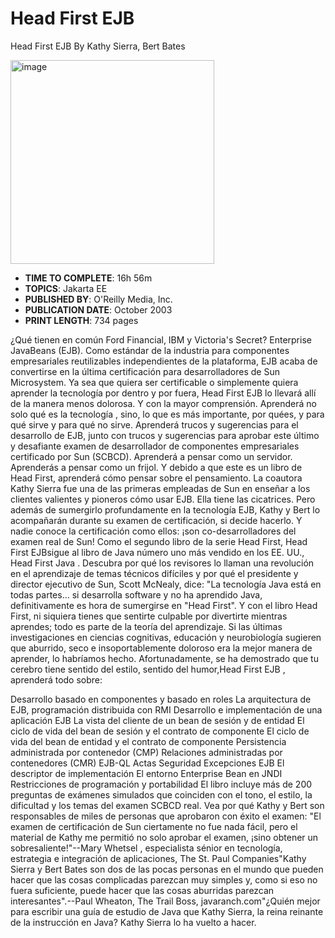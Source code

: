 # Head First EJB

Head First EJB
By Kathy Sierra, Bert Bates

<img width="326" alt="image" src="https://github.com/adolfodelarosades/Java/assets/23094588/829baffc-52fa-4b10-9156-eedd45e29373">

* **TIME TO COMPLETE**: 16h 56m
* **TOPICS**: Jakarta EE
* **PUBLISHED BY**: O'Reilly Media, Inc.
* **PUBLICATION DATE**: October 2003
* **PRINT LENGTH**: 734 pages

¿Qué tienen en común Ford Financial, IBM y Victoria's Secret? Enterprise JavaBeans (EJB). Como estándar de la industria para componentes empresariales reutilizables independientes de la plataforma, EJB acaba de convertirse en la última certificación para desarrolladores de Sun Microsystem. Ya sea que quiera ser certificable o simplemente quiera aprender la tecnología por dentro y por fuera, Head First EJB lo llevará allí de la manera menos dolorosa. Y con la mayor comprensión. Aprenderá no solo qué es la tecnología , sino, lo que es más importante, por quées, y para qué sirve y para qué no sirve. Aprenderá trucos y sugerencias para el desarrollo de EJB, junto con trucos y sugerencias para aprobar este último y desafiante examen de desarrollador de componentes empresariales certificado por Sun (SCBCD). Aprenderá a pensar como un servidor. Aprenderás a pensar como un frijol. Y debido a que este es un libro de Head First, aprenderá cómo pensar sobre el pensamiento. La coautora Kathy Sierra fue una de las primeras empleadas de Sun en enseñar a los clientes valientes y pioneros cómo usar EJB. Ella tiene las cicatrices. Pero además de sumergirlo profundamente en la tecnología EJB, Kathy y Bert lo acompañarán durante su examen de certificación, si decide hacerlo. Y nadie conoce la certificación como ellos: ¡son co-desarrolladores del examen real de Sun! Como el segundo libro de la serie Head First, Head First EJBsigue al libro de Java número uno más vendido en los EE. UU., Head First Java . Descubra por qué los revisores lo llaman una revolución en el aprendizaje de temas técnicos difíciles y por qué el presidente y director ejecutivo de Sun, Scott McNealy, dice: "La tecnología Java está en todas partes... si desarrolla software y no ha aprendido Java, definitivamente es hora de sumergirse en "Head First". Y con el libro Head First, ni siquiera tienes que sentirte culpable por divertirte mientras aprendes; todo es parte de la teoría del aprendizaje. Si las últimas investigaciones en ciencias cognitivas, educación y neurobiología sugieren que aburrido, seco e insoportablemente doloroso era la mejor manera de aprender, lo habríamos hecho. Afortunadamente, se ha demostrado que tu cerebro tiene sentido del estilo, sentido del humor,Head First EJB , aprenderá todo sobre:

Desarrollo basado en componentes y basado en roles
La arquitectura de EJB, programación distribuida con RMI
Desarrollo e implementación de una aplicación EJB
La vista del cliente de un bean de sesión y de entidad
El ciclo de vida del bean de sesión y el contrato de componente
El ciclo de vida del bean de entidad y el contrato de componente
Persistencia administrada por contenedor (CMP)
Relaciones administradas por contenedores (CMR)
EJB-QL
Actas
Seguridad
Excepciones EJB
El descriptor de implementación
El entorno Enterprise Bean en JNDI
Restricciones de programación y portabilidad
El libro incluye más de 200 preguntas de exámenes simulados que coinciden con el tono, el estilo, la dificultad y los temas del examen SCBCD real. Vea por qué Kathy y Bert son responsables de miles de personas que aprobaron con éxito el examen: "El examen de certificación de Sun ciertamente no fue nada fácil, pero el material de Kathy me permitió no solo aprobar el examen, ¡sino obtener un sobresaliente!"--Mary Whetsel , especialista sénior en tecnología, estrategia e integración de aplicaciones, The St. Paul Companies"Kathy Sierra y Bert Bates son dos de las pocas personas en el mundo que pueden hacer que las cosas complicadas parezcan muy simples y, como si eso no fuera suficiente, puede hacer que las cosas aburridas parezcan interesantes".--Paul Wheaton, The Trail Boss, javaranch.com"¿Quién mejor para escribir una guía de estudio de Java que Kathy Sierra, la reina reinante de la instrucción en Java? Kathy Sierra lo ha vuelto a hacer.

